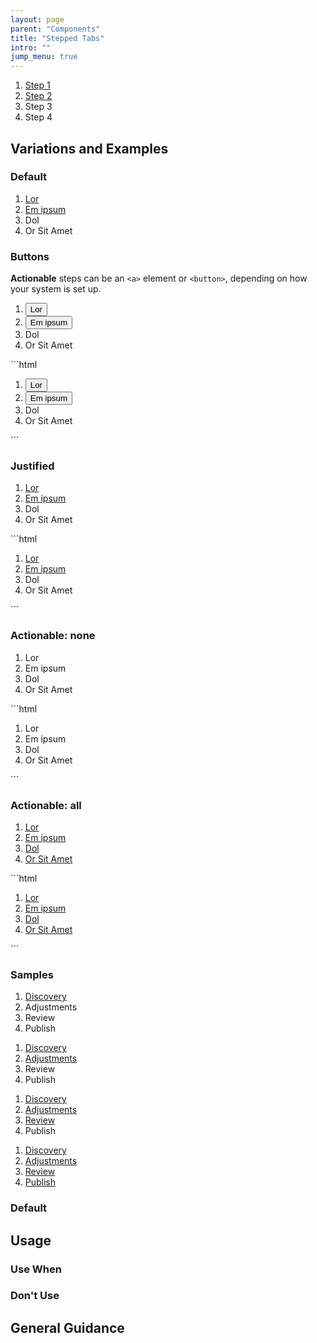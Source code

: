 ```yaml
---
layout: page
parent: "Components"
title: "Stepped Tabs"
intro: ""
jump_menu: true
---
```


<div class="ds-preview">
  <nav aria-label="Breadcrumbs">
    <div class="fsa-stepped-tabs">
      <div class="fsa-stepped-tabs__bd">
        <ol class="fsa-stepped-tabs__list">
          <li class="fsa-stepped-tabs__item">
            <a class="fsa-stepped-tabs__label fsa-stepped-tabs__label--complete" href="link.html">
              <span class="fsa-stepped-tabs__text">Step 1</span>
            </a>
          </li>
          <li class="fsa-stepped-tabs__item">
            <a class="fsa-stepped-tabs__label fsa-stepped-tabs__label--active" href="link.html" aria-current="true">
              <span class="fsa-stepped-tabs__text">Step 2</span>
            </a>
          </li>
          <li class="fsa-stepped-tabs__item">
            <span class="fsa-stepped-tabs__label fsa-stepped-tabs__label--incomplete">
              <span class="fsa-stepped-tabs__text">Step 3</span>
            </span>
          </li>
          <li class="fsa-stepped-tabs__item">
            <span class="fsa-stepped-tabs__label fsa-stepped-tabs__label--incomplete">
              <span class="fsa-stepped-tabs__text">Step 4</span>
            </span>
          </li>
        </ol>
      </div>
    </div>
  </nav>
</div>

## Variations and Examples

### Default

<nav aria-label="Breadcrumbs">
  <div class="fsa-stepped-tabs">
    <div class="fsa-stepped-tabs__bd">
      <ol class="fsa-stepped-tabs__list">
        <li class="fsa-stepped-tabs__item">
          <a class="fsa-stepped-tabs__label fsa-stepped-tabs__label--complete" href="link.html">
            <span class="fsa-stepped-tabs__text">Lor</span>
          </a>
        </li>
        <li class="fsa-stepped-tabs__item">
          <a class="fsa-stepped-tabs__label fsa-stepped-tabs__label--active" href="link.html" aria-current="true">
            <span class="fsa-stepped-tabs__text">Em ipsum</span>
          </a>
        </li>
        <li class="fsa-stepped-tabs__item">
          <span class="fsa-stepped-tabs__label fsa-stepped-tabs__label--incomplete">
            <span class="fsa-stepped-tabs__text">Dol</span>
          </span>
        </li>
        <li class="fsa-stepped-tabs__item">
          <span class="fsa-stepped-tabs__label fsa-stepped-tabs__label--incomplete">
            <span class="fsa-stepped-tabs__text">Or Sit Amet</span>
          </span>
        </li>
      </ol>
    </div>
  </div>
</nav>

### Buttons

**Actionable** steps can be an `<a>` element or `<button>`, depending on how your system is set up.
<div class="ds-preview">
  <nav aria-label="Breadcrumbs">
    <div class="fsa-stepped-tabs">
      <div class="fsa-stepped-tabs__bd">
        <ol class="fsa-stepped-tabs__list">
          <li class="fsa-stepped-tabs__item">
            <button class="fsa-stepped-tabs__label fsa-stepped-tabs__label--complete" type="button">
              <span class="fsa-stepped-tabs__text">Lor</span>
            </button>
          </li>
          <li class="fsa-stepped-tabs__item">
            <button class="fsa-stepped-tabs__label fsa-stepped-tabs__label--active" type="button" aria-current="true">
              <span class="fsa-stepped-tabs__text">Em ipsum</span>
            </button>
          </li>
          <li class="fsa-stepped-tabs__item">
            <span class="fsa-stepped-tabs__label fsa-stepped-tabs__label--incomplete">
              <span class="fsa-stepped-tabs__text">Dol</span>
            </span>
          </li>
          <li class="fsa-stepped-tabs__item">
            <span class="fsa-stepped-tabs__label fsa-stepped-tabs__label--incomplete">
              <span class="fsa-stepped-tabs__text">Or Sit Amet</span>
            </span>
          </li>
        </ol>
      </div>
    </div>
  </nav>
</div>
```html
<nav aria-label="Breadcrumbs">
  <div class="fsa-stepped-tabs">
    <div class="fsa-stepped-tabs__bd">
      <ol class="fsa-stepped-tabs__list">
        <li class="fsa-stepped-tabs__item">
          <button class="fsa-stepped-tabs__label fsa-stepped-tabs__label--complete" type="button">
            <span class="fsa-stepped-tabs__text">Lor</span>
          </button>
        </li>
        <li class="fsa-stepped-tabs__item">
          <button class="fsa-stepped-tabs__label fsa-stepped-tabs__label--active" type="button" aria-current="true">
            <span class="fsa-stepped-tabs__text">Em ipsum</span>
          </button>
        </li>
        <li class="fsa-stepped-tabs__item">
          <span class="fsa-stepped-tabs__label fsa-stepped-tabs__label--incomplete">
            <span class="fsa-stepped-tabs__text">Dol</span>
          </span>
        </li>
        <li class="fsa-stepped-tabs__item">
          <span class="fsa-stepped-tabs__label fsa-stepped-tabs__label--incomplete">
            <span class="fsa-stepped-tabs__text">Or Sit Amet</span>
          </span>
        </li>
      </ol>
    </div>
  </div>
</nav>
```

### Justified

<div class="ds-preview">
  <nav aria-label="Breadcrumbs">
    <div class="fsa-stepped-tabs fsa-stepped-tabs--justified">
      <div class="fsa-stepped-tabs__bd">
        <ol class="fsa-stepped-tabs__list">
          <li class="fsa-stepped-tabs__item">
            <a class="fsa-stepped-tabs__label fsa-stepped-tabs__label--complete" href="link.html">
              <span class="fsa-stepped-tabs__text">Lor</span>
            </a>
          </li>
          <li class="fsa-stepped-tabs__item">
            <a class="fsa-stepped-tabs__label fsa-stepped-tabs__label--active" href="link.html" aria-current="true">
              <span class="fsa-stepped-tabs__text">Em ipsum</span>
            </a>
          </li>
          <li class="fsa-stepped-tabs__item">
            <span class="fsa-stepped-tabs__label fsa-stepped-tabs__label--incomplete">
              <span class="fsa-stepped-tabs__text">Dol</span>
            </span>
          </li>
          <li class="fsa-stepped-tabs__item">
            <span class="fsa-stepped-tabs__label fsa-stepped-tabs__label--incomplete">
              <span class="fsa-stepped-tabs__text">Or Sit Amet</span>
            </span>
          </li>
        </ol>
      </div>
    </div>
  </nav>
</div>
```html
<nav aria-label="Breadcrumbs">
  <div class="fsa-stepped-tabs fsa-stepped-tabs--justified">
    <div class="fsa-stepped-tabs__bd">
      <ol class="fsa-stepped-tabs__list">
        <li class="fsa-stepped-tabs__item">
          <a class="fsa-stepped-tabs__label fsa-stepped-tabs__label--complete" href="link.html">
            <span class="fsa-stepped-tabs__text">Lor</span>
          </a>
        </li>
        <li class="fsa-stepped-tabs__item">
          <a class="fsa-stepped-tabs__label fsa-stepped-tabs__label--active" href="link.html" aria-current="true">
            <span class="fsa-stepped-tabs__text">Em ipsum</span>
          </a>
        </li>
        <li class="fsa-stepped-tabs__item">
          <span class="fsa-stepped-tabs__label fsa-stepped-tabs__label--incomplete">
            <span class="fsa-stepped-tabs__text">Dol</span>
          </span>
        </li>
        <li class="fsa-stepped-tabs__item">
          <span class="fsa-stepped-tabs__label fsa-stepped-tabs__label--incomplete">
            <span class="fsa-stepped-tabs__text">Or Sit Amet</span>
          </span>
        </li>
      </ol>
    </div>
  </div>
</nav>
```

### Actionable: none

<div class="ds-preview">
  <div class="fsa-stepped-tabs">
    <div class="fsa-stepped-tabs__bd">
      <ol class="fsa-stepped-tabs__list">
        <li class="fsa-stepped-tabs__item">
          <span class="fsa-stepped-tabs__label fsa-stepped-tabs__label--complete">
            <span class="fsa-stepped-tabs__text">Lor</span>
          </span>
        </li>
        <li class="fsa-stepped-tabs__item">
          <span class="fsa-stepped-tabs__label fsa-stepped-tabs__label--active" aria-current="true">
            <span class="fsa-stepped-tabs__text">Em ipsum</span>
          </span>
        </li>
        <li class="fsa-stepped-tabs__item">
          <span class="fsa-stepped-tabs__label fsa-stepped-tabs__label--incomplete">
            <span class="fsa-stepped-tabs__text">Dol</span>
          </span>
        </li>
        <li class="fsa-stepped-tabs__item">
          <span class="fsa-stepped-tabs__label fsa-stepped-tabs__label--incomplete">
            <span class="fsa-stepped-tabs__text">Or Sit Amet</span>
          </span>
        </li>
      </ol>
    </div>
  </div>
</div>
```html
<div class="fsa-stepped-tabs">
  <div class="fsa-stepped-tabs__bd">
    <ol class="fsa-stepped-tabs__list">
      <li class="fsa-stepped-tabs__item">
        <span class="fsa-stepped-tabs__label fsa-stepped-tabs__label--complete">
          <span class="fsa-stepped-tabs__text">Lor</span>
        </span>
      </li>
      <li class="fsa-stepped-tabs__item">
        <span class="fsa-stepped-tabs__label fsa-stepped-tabs__label--active" aria-current="true">
          <span class="fsa-stepped-tabs__text">Em ipsum</span>
        </span>
      </li>
      <li class="fsa-stepped-tabs__item">
        <span class="fsa-stepped-tabs__label fsa-stepped-tabs__label--incomplete">
          <span class="fsa-stepped-tabs__text">Dol</span>
        </span>
      </li>
      <li class="fsa-stepped-tabs__item">
        <span class="fsa-stepped-tabs__label fsa-stepped-tabs__label--incomplete">
          <span class="fsa-stepped-tabs__text">Or Sit Amet</span>
        </span>
      </li>
    </ol>
  </div>
</div>
```

### Actionable: all

<div class="ds-preview">
  <nav aria-label="Breadcrumbs">
    <div class="fsa-stepped-tabs fsa-stepped-tabs--justified">
      <div class="fsa-stepped-tabs__bd">
        <ol class="fsa-stepped-tabs__list">
          <li class="fsa-stepped-tabs__item">
            <a class="fsa-stepped-tabs__label fsa-stepped-tabs__label--complete" href="link.html">
              <span class="fsa-stepped-tabs__text">Lor</span>
            </a>
          </li>
          <li class="fsa-stepped-tabs__item">
            <a class="fsa-stepped-tabs__label fsa-stepped-tabs__label--active" href="link.html" aria-current="true">
              <span class="fsa-stepped-tabs__text">Em ipsum</span>
            </a>
          </li>
          <li class="fsa-stepped-tabs__item">
            <a class="fsa-stepped-tabs__label fsa-stepped-tabs__label--incomplete" href="link.html">
              <span class="fsa-stepped-tabs__text">Dol</span>
            </a>
          </li>
          <li class="fsa-stepped-tabs__item">
            <a class="fsa-stepped-tabs__label fsa-stepped-tabs__label--incomplete" href="link.html">
              <span class="fsa-stepped-tabs__text">Or Sit Amet</span>
            </a>
          </li>
        </ol>
      </div>
    </div>
  </nav>
</div>
```html
<nav aria-label="Breadcrumbs">
  <div class="fsa-stepped-tabs fsa-stepped-tabs--justified">
    <div class="fsa-stepped-tabs__bd">
      <ol class="fsa-stepped-tabs__list">
        <li class="fsa-stepped-tabs__item">
          <a class="fsa-stepped-tabs__label fsa-stepped-tabs__label--complete" href="link.html">
            <span class="fsa-stepped-tabs__text">Lor</span>
          </a>
        </li>
        <li class="fsa-stepped-tabs__item">
          <a class="fsa-stepped-tabs__label fsa-stepped-tabs__label--active" href="link.html" aria-current="true">
            <span class="fsa-stepped-tabs__text">Em ipsum</span>
          </a>
        </li>
        <li class="fsa-stepped-tabs__item">
          <a class="fsa-stepped-tabs__label fsa-stepped-tabs__label--incomplete" href="link.html">
            <span class="fsa-stepped-tabs__text">Dol</span>
          </a>
        </li>
        <li class="fsa-stepped-tabs__item">
          <a class="fsa-stepped-tabs__label fsa-stepped-tabs__label--incomplete" href="link.html">
            <span class="fsa-stepped-tabs__text">Or Sit Amet</span>
          </a>
        </li>
      </ol>
    </div>
  </div>
</nav>
```

### Samples

<div class="ds-preview">
  <nav aria-label="Breadcrumbs">
    <div class="fsa-stepped-tabs fsa-stepped-tabs--justified">
      <div class="fsa-stepped-tabs__bd">
        <ol class="fsa-stepped-tabs__list">
          <li class="fsa-stepped-tabs__item">
            <a class="fsa-stepped-tabs__label fsa-stepped-tabs__label--active" href="link.html">
              <span class="fsa-stepped-tabs__text">Discovery</span>
            </a>
          </li>
          <li class="fsa-stepped-tabs__item">
            <span class="fsa-stepped-tabs__label fsa-stepped-tabs__label--incomplete">
              <span class="fsa-stepped-tabs__text">Adjustments</span>
            </span>
          </li>
          <li class="fsa-stepped-tabs__item">
            <span class="fsa-stepped-tabs__label fsa-stepped-tabs__label--incomplete">
              <span class="fsa-stepped-tabs__text">Review</span>
            </span>
          </li>
          <li class="fsa-stepped-tabs__item">
            <span class="fsa-stepped-tabs__label fsa-stepped-tabs__label--incomplete">
              <span class="fsa-stepped-tabs__text">Publish</span>
            </span>
          </li>
        </ol>
      </div>
    </div>
  </nav>
  <nav aria-label="Breadcrumbs">
    <div class="fsa-stepped-tabs fsa-stepped-tabs--justified">
      <div class="fsa-stepped-tabs__bd">
        <ol class="fsa-stepped-tabs__list">
          <li class="fsa-stepped-tabs__item">
            <a class="fsa-stepped-tabs__label fsa-stepped-tabs__label--complete" href="link.html">
              <span class="fsa-stepped-tabs__text">Discovery</span>
            </a>
          </li>
          <li class="fsa-stepped-tabs__item">
            <a class="fsa-stepped-tabs__label fsa-stepped-tabs__label--active" href="link.html">
              <span class="fsa-stepped-tabs__text">Adjustments</span>
            </a>
          </li>
          <li class="fsa-stepped-tabs__item">
            <span class="fsa-stepped-tabs__label fsa-stepped-tabs__label--incomplete">
              <span class="fsa-stepped-tabs__text">Review</span>
            </span>
          </li>
          <li class="fsa-stepped-tabs__item">
            <span class="fsa-stepped-tabs__label fsa-stepped-tabs__label--incomplete">
              <span class="fsa-stepped-tabs__text">Publish</span>
            </span>
          </li>
        </ol>
      </div>
    </div>
  </nav>
  <nav aria-label="Breadcrumbs">
    <div class="fsa-stepped-tabs fsa-stepped-tabs--justified">
      <div class="fsa-stepped-tabs__bd">
        <ol class="fsa-stepped-tabs__list">
          <li class="fsa-stepped-tabs__item">
            <a class="fsa-stepped-tabs__label fsa-stepped-tabs__label--complete" href="link.html">
              <span class="fsa-stepped-tabs__text">Discovery</span>
            </a>
          </li>
          <li class="fsa-stepped-tabs__item">
            <a class="fsa-stepped-tabs__label fsa-stepped-tabs__label--complete" href="link.html">
              <span class="fsa-stepped-tabs__text">Adjustments</span>
            </a>
          </li>
          <li class="fsa-stepped-tabs__item">
            <a class="fsa-stepped-tabs__label fsa-stepped-tabs__label--active" href="link.html">
              <span class="fsa-stepped-tabs__text">Review</span>
            </a>
          </li>
          <li class="fsa-stepped-tabs__item">
            <span class="fsa-stepped-tabs__label fsa-stepped-tabs__label--incomplete">
              <span class="fsa-stepped-tabs__text">Publish</span>
            </span>
          </li>
        </ol>
      </div>
    </div>
  </nav>
  <nav aria-label="Breadcrumbs">
    <div class="fsa-stepped-tabs fsa-stepped-tabs--justified">
      <div class="fsa-stepped-tabs__bd">
        <ol class="fsa-stepped-tabs__list">
          <li class="fsa-stepped-tabs__item">
            <a class="fsa-stepped-tabs__label fsa-stepped-tabs__label--complete" href="link.html">
              <span class="fsa-stepped-tabs__text">Discovery</span>
            </a>
          </li>
          <li class="fsa-stepped-tabs__item">
            <a class="fsa-stepped-tabs__label fsa-stepped-tabs__label--complete" href="link.html">
              <span class="fsa-stepped-tabs__text">Adjustments</span>
            </a>
          </li>
          <li class="fsa-stepped-tabs__item">
            <a class="fsa-stepped-tabs__label fsa-stepped-tabs__label--complete" href="link.html">
              <span class="fsa-stepped-tabs__text">Review</span>
            </a>
          </li>
          <li class="fsa-stepped-tabs__item">
            <a class="fsa-stepped-tabs__label fsa-stepped-tabs__label--active" href="link.html">
              <span class="fsa-stepped-tabs__text">Publish</span>
            </a>
          </li>
        </ol>
      </div>
    </div>
  </nav>
</div>

### Default

## Usage

### Use When

### Don't Use

## General Guidance

